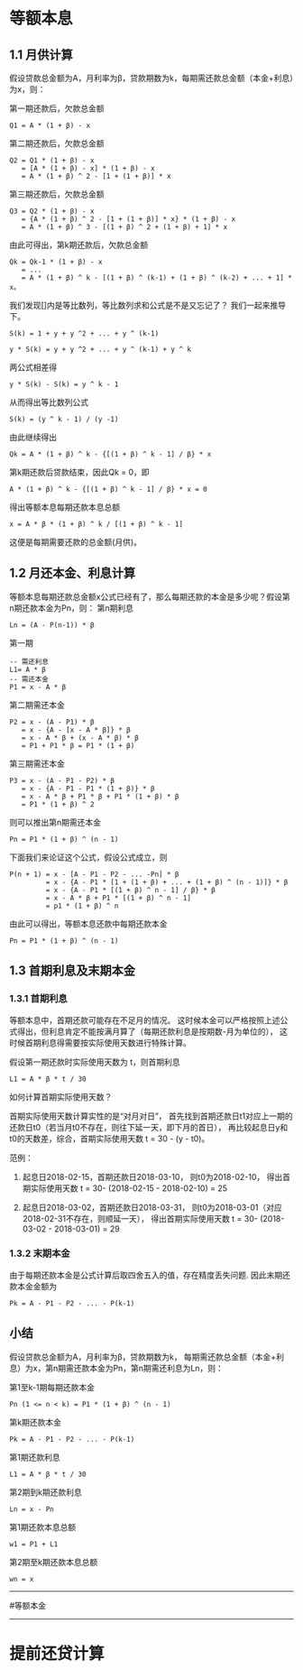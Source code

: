 # 等额本息
## 1.1 月供计算
假设贷款总金额为A，月利率为β，贷款期数为k，每期需还款总金额（本金+利息）为x，则：

第一期还款后，欠款总金额
```text
Q1 = A * (1 + β) - x
```

第二期还款后，欠款总金额

```text
Q2 = Q1 * (1 + β) - x 
   = [A * (1 + β) - x] * (1 + β) - x 
   = A * (1 + β) ^ 2 - [1 + (1 + β)] * x
```

第三期还款后，欠款总金额

```text
Q3 = Q2 * (1 + β) - x 
   = {A * (1 + β) ^ 2 - [1 + (1 + β)] * x} * (1 + β) - x 
   = A * (1 + β) ^ 3 - [(1 + β) ^ 2 + (1 + β) + 1] * x
```

由此可得出，第k期还款后，欠款总金额 
```text
Qk = Qk-1 * (1 + β) - x 
   = ... 
   = A * (1 + β) ^ k - [(1 + β) ^ (k-1) + (1 + β) ^ (k-2) + ... + 1] * x。
```

我们发现[]内是等比数列，等比数列求和公式是不是又忘记了？
我们一起来推导下。
```text
S(k) = 1 + y + y ^2 + ... + y ^ (k-1)

y * S(k) = y + y ^2 + ... + y ^ (k-1) + y ^ k
```
两公式相差得 
```text
y * S(k) - S(k) = y ^ k - 1
```
从而得出等比数列公式
```text
S(k) = (y ^ k - 1) / (y -1)
```

由此继续得出
```text
Qk = A * (1 + β) ^ k - {[(1 + β) ^ k - 1] / β} * x
```
第k期还款后贷款结束，因此Qk = 0，即
```text
A * (1 + β) ^ k - {[(1 + β) ^ k - 1] / β} * x = 0
```
得出等额本息每期还款本息总额
```text
x = A * β * (1 + β) ^ k / [(1 + β) ^ k - 1]
```
这便是每期需要还款的总金额(月供)。


## 1.2 月还本金、利息计算

等额本息每期还款总金额x公式已经有了，那么每期还款的本金是多少呢？假设第n期还款本金为Pn，则：
第n期利息
```text
Ln = (A - P(n-1)) * β
```

第一期 
```text
-- 需还利息
L1= A * β
-- 需还本金
P1 = x - A * β
```

第二期需还本金
```text
P2 = x - (A - P1) * β 
   = x - {A - [x - A * β]} * β 
   = x - A * β + (x - A * β) * β 
   = P1 + P1 * β = P1 * (1 + β)
```


第三期需还本金
```text
P3 = x - (A - P1 - P2) * β 
   = x - {A - P1 - P1 * (1 + β)} * β 
   = x - A * β + P1 * β + P1 * (1 + β) * β 
   = P1 * (1 + β) ^ 2
```


则可以推出第n期需还本金
```text
Pn = P1 * (1 + β) ^ (n - 1)
```

下面我们来论证这个公式，假设公式成立，则
```text
P(n + 1) = x - [A - P1 - P2 - ... -Pn] * β 
         = x - {A - P1 * [1 + (1 + β) + ... + (1 + β) ^ (n - 1)]} * β 
         = x - {A - P1 * [(1 + β) ^ n - 1] / β} * β 
         = x - A * β + P1 * [(1 + β) ^ n - 1] 
         = p1 * (1 + β) ^ n
```

由此可以得出，等额本息还款中每期还款本金
```text
Pn = P1 * (1 + β) ^ (n - 1)
```

## 1.3 首期利息及末期本金
### 1.3.1 首期利息

等额本息中，首期还款可能存在不足月的情况。
这时候本金可以严格按照上述公式得出，但利息肯定不能按满月算了（每期还款利息是按期数-月为单位的），
这时候首期利息得需要按实际使用天数进行特殊计算。

假设第一期还款时实际使用天数为 t，则首期利息
```text
L1 = A * β * t / 30
```

如何计算首期实际使用天数？

首期实际使用天数计算实性的是“对月对日”，
首先找到首期还款日t1对应上一期的还款日t0（若当月t0不存在，则往下延一天，即下月的首日），
再比较起息日y和t0的天数差，综合，首期实际使用天数 t = 30 - (y - t0)。

范例：

1.  起息日2018-02-15，首期还款日2018-03-10，
    则t0为2018-02-10，
    得出首期实际使用天数 t = 30- (2018-02-15 - 2018-02-10) = 25

2.  起息日2018-03-02，首期还款日2018-03-31，
    则t0为2018-03-01（对应2018-02-31不存在，则顺延一天），
    得出首期实际使用天数 t = 30- (2018-03-02 - 2018-03-01) = 29

### 1.3.2 末期本金

由于每期还款本金是公式计算后取四舍五入的值，存在精度丢失问题.
因此末期还款本金金额为
```text
Pk = A - P1 - P2 - ... - P(k-1)
```

## 小结
假设贷款总金额为A，月利率为β，贷款期数为k，
每期需还款总金额（本金+利息）为x，第n期需还款本金为Pn，第n期需还利息为Ln，则：

第1至k-1期每期还款本金
```text
Pn (1 <= n < k) = P1 * (1 + β) ^ (n - 1)
```

第k期还款本金
```text
Pk = A - P1 - P2 - ... - P(k-1)
```

第1期还款利息
```text
L1 = A * β * t / 30
```

第2期到k期还款利息
```text
Ln = x - Pn
```

第1期还款本息总额
```text
w1 = P1 + L1
```

第2期至k期还款本息总额
```text
wn = x
```

---
#等额本金

---
# 提前还贷计算
